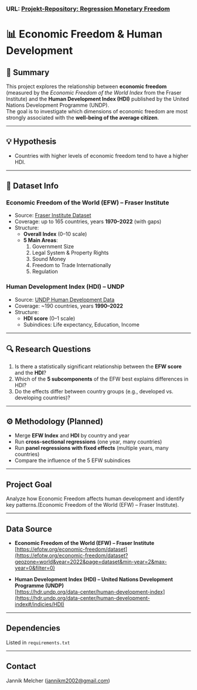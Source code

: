 ### URL: [Projekt-Repository: Regression Monetary Freedom](https://github.com/Jannik-m12/Regression-Monetary-Freedom)

# 📊 Economic Freedom & Human Development

## 📝 Summary
This project explores the relationship between **economic freedom** (measured by the *Economic Freedom of the World Index* from the Fraser Institute) and the **Human Development Index (HDI)** published by the United Nations Development Programme (UNDP).  
The goal is to investigate which dimensions of economic freedom are most strongly associated with the **well-being of the average citizen**.

---

## 💡 Hypothesis
- Countries with higher levels of economic freedom tend to have a higher HDI.  

---

## 📂 Dataset Info

### Economic Freedom of the World (EFW) – Fraser Institute
- Source: [Fraser Institute Dataset](https://www.fraserinstitute.org/economic-freedom/dataset)  
- Coverage: up to 165 countries, years **1970–2022** (with gaps)  
- Structure:  
  - **Overall Index** (0–10 scale)  
  - **5 Main Areas**:  
    1. Government Size  
    2. Legal System & Property Rights  
    3. Sound Money  
    4. Freedom to Trade Internationally  
    5. Regulation  

### Human Development Index (HDI) – UNDP
- Source: [UNDP Human Development Data](https://hdr.undp.org/data-center/documentation-and-downloads)  
- Coverage: ~190 countries, years **1990–2022**  
- Structure:  
  - **HDI score** (0–1 scale)  
  - Subindices: Life expectancy, Education, Income  

---

## 🔍 Research Questions
1. Is there a statistically significant relationship between the **EFW score** and the **HDI**?  
2. Which of the **5 subcomponents** of the EFW best explains differences in HDI?  
3. Do the effects differ between country groups (e.g., developed vs. developing countries)?  

---

## ⚙️ Methodology (Planned)
- Merge **EFW Index** and **HDI** by country and year  
- Run **cross-sectional regressions** (one year, many countries)  
- Run **panel regressions with fixed effects** (multiple years, many countries)  
- Compare the influence of the 5 EFW subindices  

---

## Project Goal
Analyze how Economic Freedom affects human development and identify key patterns.(Economic Freedom of the World (EFW) – Fraser Institute).

---

## Data Source

- **Economic Freedom of the World (EFW) – Fraser Institute**  
  [https://efotw.org/economic-freedom/dataset](https://efotw.org/economic-freedom/dataset?geozone=world&year=2022&page=dataset&min-year=2&max-year=0&filter=0)

- **Human Development Index (HDI) – United Nations Development Programme (UNDP)**  
  [https://hdr.undp.org/data-center/human-development-index](https://hdr.undp.org/data-center/human-development-index#/indicies/HDI)

---

## Dependencies
Listed in `requirements.txt`

---

## Contact
Jannik Melcher (jannikm2002@gmail.com)


